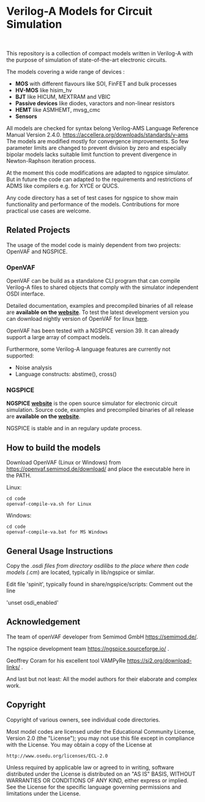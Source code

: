 # Verilog-A Models for Circuit Simulation

<br>

This repository is a collection of compact models written in Verilog-A with the purpose of simulation of state-of-the-art electronic circuits.

The models covering a wide range of devices :

* **MOS** with different flavours like SOI, FinFET and bulk processes
* **HV-MOS** like hisim_hv
* **BJT** like HICUM, MEXTRAM and VBIC
* **Passive devices** like diodes, varactors and non-linear resistors
* **HEMT** like ASMHEMT, mvsg_cmc
* **Sensors**

All models are checked for syntax belong Verilog-AMS Language Reference Manual Version 2.4.0. https://accellera.org/downloads/standards/v-ams 
The models are modified mostly for convergence improvements.
So few parameter limits are changed to prevent division by zero and especially bipolar models lacks suitable limit function to prevent divergence in Newton-Raphson iteration process.

At the moment this code modifications are adapted to ngspice simulator. But in future the code can adapted to the requirements and restrictions of ADMS like compilers e.g. for XYCE or QUCS.

Any code directory has a set of test cases for ngspice to show main functionality and performance of the models. Contributions for more practical use cases are welcome.

## Related Projects

The usage of the model code is mainly dependent from two projects: OpenVAF and NGSPICE.

### OpenVAF

OpenVAF can be build as a standalone CLI program that can compile Verilog-A files to shared objects that comply with the simulator independent OSDI interface.

Detailed documentation, examples and precompiled binaries of all release are **available on the [website](https://openvaf.semimod.de)**. To test the latest development version you can download nightly version of OpenVAF for linux [here](https://openva.fra1.cdn.digitaloceanspaces.com/openvaf_devel_linux_amd64.tar.gz).

OpenVAF has been tested with a NGSPICE version 39. It can already support a large array of compact models.

Furthermore, some Verilog-A language features are currently not supported:

* Noise analysis
* Language constructs: abstime(), cross() 

### NGSPICE

**NGSPICE [website](https://ngspice.sourceforge.io/)** is the open source simulator for electronic circuit simulation. Source code, examples and precompiled binaries of all release are **available on the [website](https://sourceforge.net/projects/ngspice/)**.

NGSPICE is stable and in an regulary update process. 

## How to build the models

Download OpenVAF (Linux or Windows) from https://openvaf.semimod.de/download/ and place the executable here in the PATH.

Linux:
``` shell
cd code
openvaf-compile-va.sh for Linux
```
Windows:
``` shell
cd code
openvaf-compile-va.bat for MS Windows
```

## General Usage Instructions 

Copy the *.osdi files from directory osdilibs to the place where then code models (*.cm) are located, typically in lib/ngspice or similar.

Edit file 'spinit', typically found in share/ngspice/scripts: Comment out the line

'unset osdi_enabled'


## Acknowledgement

The team of openVAF developer from Semimod GmbH https://semimod.de/.

The ngspice development team https://ngspice.sourceforge.io/ .

Geoffrey Coram for his excellent tool VAMPyRe https://si2.org/download-links/ .

And last but not least: All the model authors for their elaborate and complex work.

## Copyright

Copyright of various owners, see individual code directories.

Most model codes are licensed under the
Educational Community License, Version 2.0 (the "License"); you may
not use this file except in compliance with the License. You may
obtain a copy of the License at

    http://www.osedu.org/licenses/ECL-2.0

Unless required by applicable law or agreed to in writing,
software distributed under the License is distributed on an "AS IS"
BASIS, WITHOUT WARRANTIES OR CONDITIONS OF ANY KIND, either express
or implied. See the License for the specific language governing
permissions and limitations under the License.